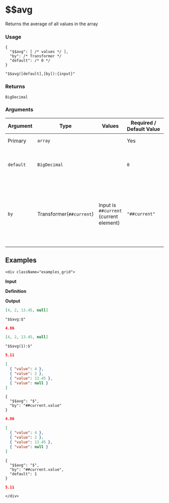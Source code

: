 # $$avg

Returns the average of all values in the array

### Usage
```transformers
{
  "$$avg": [ /* values */ ],
  "by": /* Transformer */
  "default": /* 0 */
}
```
```transformers
"$$avg([default],[by]):{input}"
```
### Returns
`BigDecimal`

### Arguments
| Argument  | Type                     | Values                                 | Required / Default&nbsp;Value | Description                                                                                  |
|-----------|--------------------------|----------------------------------------|-------------------------------|----------------------------------------------------------------------------------------------|
| Primary   | `array`                  |                                        | Yes                           | Array to average                                                                             |
| `default` | `BigDecimal`             |                                        | `0`                           | The default value to use for empty values                                                    |
| `by`      | Transformer(`##current`) | Input is `##current` (current element) | `"##current"`                 | A transformer to extract a property to sum by (using ##current to refer to the current item) |

## Examples


```mdx-code-block
<div className="examples_grid">
```

**Input**

**Definition**

**Output**

```json
[4, 2, 13.45, null]
```
```transformers
"$$avg:$"
```
```json
4.86
```

```json
[4, 2, 13.45, null]
```
```transformers
"$$avg(1):$"
```
```json
5.11
```

```json
[
  { "value": 4 },
  { "value": 2 },
  { "value": 13.45 },
  { "value": null }
]
```
```transformers
{
  "$$avg": "$",
  "by": "##current.value"
}
```
```json
4.86
```

```json
[
  { "value": 4 }, 
  { "value": 2 }, 
  { "value": 13.45 }, 
  { "value": null }
]
```
```transformers
{
  "$$avg": "$",
  "by": "##current.value",
  "default": 1
}
```
```json
5.11
```


```mdx-code-block
</div>
```